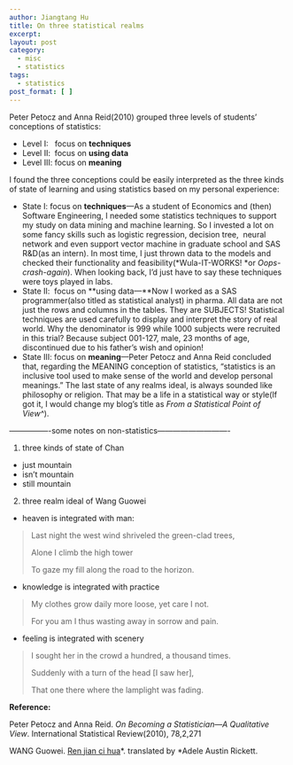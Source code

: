 ```yaml
---
author: Jiangtang Hu
title: On three statistical realms
excerpt:
layout: post
category:
  - misc
  - statistics
tags:
  - statistics
post_format: [ ]
---
```

Peter Petocz and Anna Reid(2010) grouped three levels of students’ conceptions of statistics:

*   Level I:   focus on **techniques** 
*   Level II:  focus on **using data** 
*   Level III: focus on **meaning** 

I found the three conceptions could be easily interpreted as the three kinds of state of learning and using statistics based on my personal experience:

*   State I: focus on **techniques**—As a student of Economics and (then) Software Engineering, I needed some statistics techniques to support my study on data mining and machine learning. So I invested a lot on some fancy skills such as logistic regression, decision tree,  neural network and even support vector machine in graduate school and SAS R&D(as an intern). In most time, I just thrown data to the models and checked their functionality and feasibility(*Wula-IT-WORKS! *or *Oops-crash-again*). When looking back, I’d just have to say these techniques were toys played in labs. 
*   State II:  focus on **using data—**Now I worked as a SAS programmer(also titled as statistical analyst) in pharma. All data are not just the rows and columns in the tables. They are SUBJECTS! Statistical techniques are used carefully to display and interpret the story of real world. Why the denominator is 999 while 1000 subjects were recruited in this trial? Because subject 001-127, male, 23 months of age,  discontinued due to his father’s wish and opinion! 
*   State III: focus on **meaning**—Peter Petocz and Anna Reid concluded that, regarding the MEANING conception of statistics, “statistics is an inclusive tool used to make sense of the world and develop personal meanings.” The last state of any realms ideal, is always sounded like philosophy or religion. That may be a life in a statistical way or style(If got it, I would change my blog’s title as *From a Statistical Point of View^*). 

—————-some notes on non-statistics—————————-

1. three kinds of state of Chan

*   just mountain
*   isn’t mountain
*   still mountain

2. three realm ideal of Wang Guowei

*   heaven is integrated with man:

> Last night the west wind shriveled the green-clad trees,
> 
> Alone I climb the high tower
> 
> To gaze my fill along the road to the horizon.

*   knowledge is integrated with practice

> My clothes grow daily more loose, yet care I not.
> 
> For you am I thus wasting away in sorrow and pain.

*   feeling is integrated with scenery

> I sought her in the crowd a hundred, a thousand times.
> 
> Suddenly with a turn of the head [I saw her],
> 
> That one there where the lamplight was fading.

**Reference:**

Peter Petocz and Anna Reid. *On Becoming a Statistician—A Qualitative View*. International Statistical Review(2010), 78,2,271

WANG Guowei. [Ren jian ci hua][1]*. translated by *Adele Austin Rickett.

 [1]: http://www.en84.com/article-3828-1.html